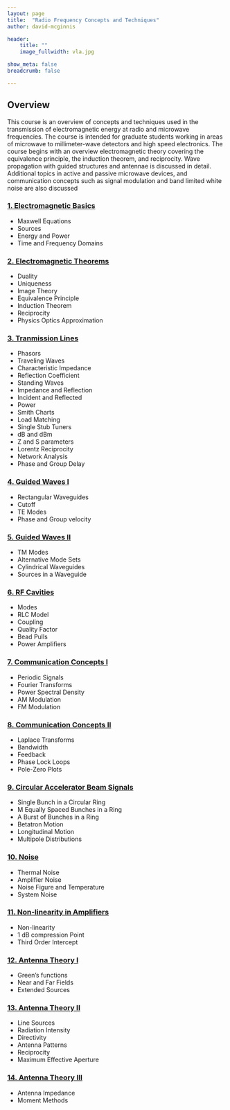 ```yaml
---
layout: page
title:  "Radio Frequency Concepts and Techniques"
author: david-mcginnis

header:
    title: ""
    image_fullwidth: vla.jpg

show_meta: false
breadcrumb: false

---
```


## Overview

This course is an overview of concepts and techniques used in the transmission of electromagnetic energy at radio and microwave frequencies. The course is intended for graduate students working in areas of microwave to millimeter-wave detectors and high speed electronics. The course begins with an overview electromagnetic theory covering the equivalence principle, the induction theorem, and reciprocity. Wave propagation with guided structures and antennae is discussed in detail. Additional topics in active and passive microwave devices, and communication concepts such as signal modulation and band limited white noise are also discussed

### [1. Electromagnetic Basics](/assets/rfcourses/uc408/Lecture1.pdf)
- Maxwell Equations
- Sources
- Energy and Power
- Time and Frequency Domains

### [2. Electromagnetic Theorems](/assets/rfcourses/uc408/Lecture2.pdf)
- Duality
- Uniqueness
- Image Theory
- Equivalence Principle
- Induction Theorem
- Reciprocity
- Physics Optics Approximation
  
### [3. Tranmission Lines](/assets/rfcourses/uc408/Lecture3.pdf)
- Phasors
- Traveling Waves
- Characteristic Impedance
- Reflection Coefficient
- Standing Waves
- Impedance and Reflection
- Incident and Reflected
- Power
- Smith Charts
- Load Matching
- Single Stub Tuners
- dB and dBm
- Z and S parameters
- Lorentz Reciprocity
- Network Analysis
- Phase and Group Delay
### [4. Guided Waves I](/assets/rfcourses/uc408/Lecture4.pdf)
- Rectangular Waveguides
- Cutoff
- TE Modes
- Phase and Group velocity
### [5. Guided Waves II](/assets/rfcourses/uc408/Lecture5.pdf)
- TM Modes
- Alternative Mode Sets
- Cylindrical Waveguides
- Sources in a Waveguide
### [6. RF Cavities](/assets/rfcourses/uc408/Lecture6.pdf)
- Modes
- RLC Model
- Coupling
- Quality Factor
- Bead Pulls
- Power Amplifiers
### [7. Communication Concepts I](/assets/rfcourses/uc408/Lecture7.pdf)
- Periodic Signals
- Fourier Transforms
- Power Spectral Density
- AM Modulation
- FM Modulation
### [8. Communication Concepts II](/assets/rfcourses/uc408/Lecture8.pdf)
- Laplace Transforms
- Bandwidth
- Feedback
- Phase Lock Loops
- Pole-Zero Plots
### [9. Circular Accelerator Beam Signals](/assets/rfcourses/uc408/BeamSigLect.pdf)
- Single Bunch in a Circular Ring
- M Equally Spaced Bunches in a Ring
- A Burst of Bunches in a Ring
- Betatron Motion
- Longitudinal Motion
- Multipole Distributions
### [10. Noise](/assets/rfcourses/uc408/Lecture9.pdf)
- Thermal Noise
- Amplifier Noise
- Noise Figure and Temperature
- System Noise
### [11. Non-linearity in Amplifiers](/assets/rfcourses/uc408/Lecture10.pdf)
- Non-linearity
- 1 dB compression Point
- Third Order Intercept
### [12. Antenna Theory I](/assets/rfcourses/uc408/Lecture12.pdf)
- Green’s functions
- Near and Far Fields
- Extended Sources
### [13. Antenna Theory II](/assets/rfcourses/uc408/Lecture13.pdf)
- Line Sources
- Radiation Intensity
- Directivity
- Antenna Patterns
- Reciprocity
- Maximum Effective Aperture
### [14. Antenna Theory III](/assets/rfcourses/uc408/Lecture14.pdf)
- Antenna Impedance
- Moment Methods